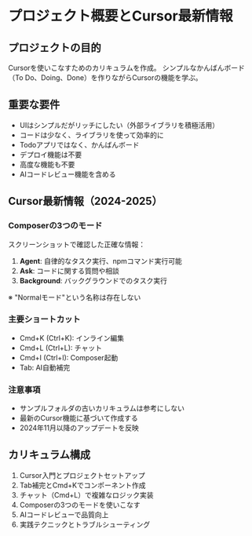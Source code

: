 # プロジェクト概要とCursor最新情報

## プロジェクトの目的
Cursorを使いこなすためのカリキュラムを作成。
シンプルなかんばんボード（To Do、Doing、Done）を作りながらCursorの機能を学ぶ。

## 重要な要件
- UIはシンプルだがリッチにしたい（外部ライブラリを積極活用）
- コードは少なく、ライブラリを使って効率的に
- Todoアプリではなく、かんばんボード
- デプロイ機能は不要
- 高度な機能も不要
- AIコードレビュー機能を含める

## Cursor最新情報（2024-2025）

### Composerの3つのモード
スクリーンショットで確認した正確な情報：
1. **Agent**: 自律的なタスク実行、npmコマンド実行可能
2. **Ask**: コードに関する質問や相談
3. **Background**: バックグラウンドでのタスク実行

※ "Normalモード"という名称は存在しない

### 主要ショートカット
- Cmd+K (Ctrl+K): インライン編集
- Cmd+L (Ctrl+L): チャット
- Cmd+I (Ctrl+I): Composer起動
- Tab: AI自動補完

### 注意事項
- サンプルフォルダの古いカリキュラムは参考にしない
- 最新のCursor機能に基づいて作成する
- 2024年11月以降のアップデートを反映

## カリキュラム構成
1. Cursor入門とプロジェクトセットアップ
2. Tab補完とCmd+Kでコンポーネント作成
3. チャット（Cmd+L）で複雑なロジック実装
4. Composerの3つのモードを使いこなす
5. AIコードレビューで品質向上
6. 実践テクニックとトラブルシューティング